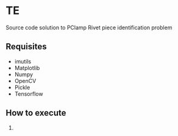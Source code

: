 # TE
 Source code solution to PClamp Rivet piece identification problem

## Requisites
- imutils
- Matplotlib
- Numpy
- OpenCV
- Pickle
- Tensorflow

## How to execute
1. 